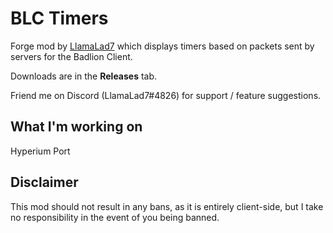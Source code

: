 # BLC Timers

Forge mod by [LlamaLad7](https://github.com/lego3708) which displays timers based on packets sent by servers for the Badlion Client.

Downloads are in the **Releases** tab.

Friend me on Discord (LlamaLad7#4826) for support / feature suggestions.

## What I'm working on
Hyperium Port

## Disclaimer
This mod should not result in any bans, as it is entirely client-side, but I take no responsibility in the event of you being banned.
